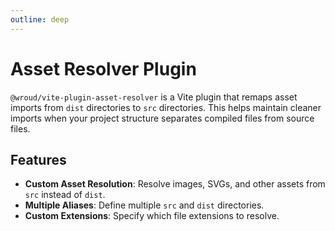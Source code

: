 ```yaml
---
outline: deep
---
```


# Asset Resolver Plugin

`@wroud/vite-plugin-asset-resolver` is a Vite plugin that remaps asset imports from `dist` directories to `src` directories. This helps maintain cleaner imports when your project structure separates compiled files from source files.

## Features

- **Custom Asset Resolution**: Resolve images, SVGs, and other assets from `src` instead of `dist`.
- **Multiple Aliases**: Define multiple `src` and `dist` directories.
- **Custom Extensions**: Specify which file extensions to resolve.
